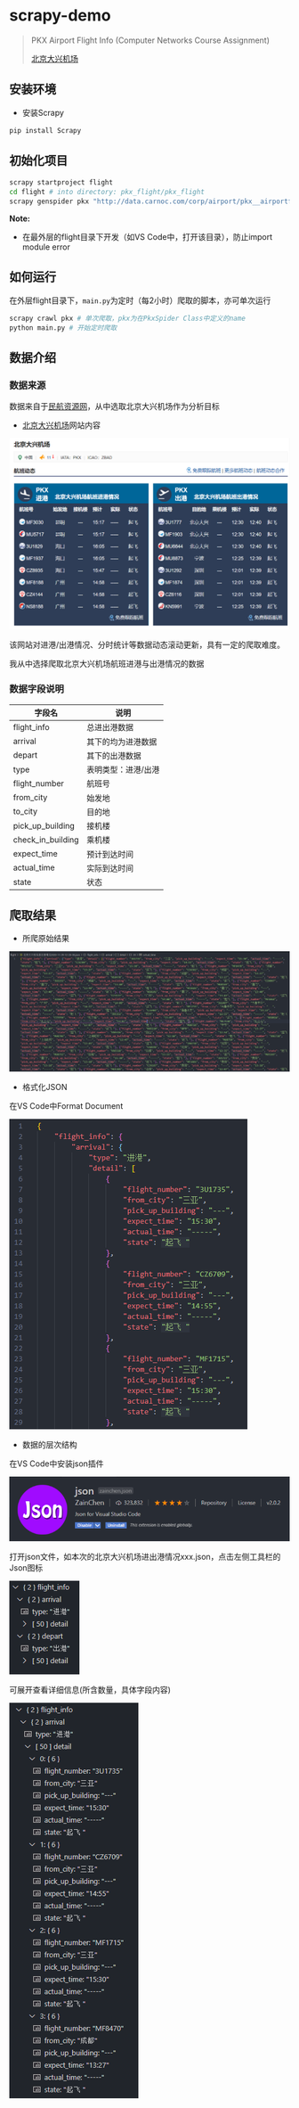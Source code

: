 # scrapy-demo

> PKX Airport Flight Info (Computer Networks Course Assignment)
> 
> [北京大兴机场](http://data.carnoc.com/corp/airport/pkx__airportflight.html)

## 安装环境

- 安装Scrapy

```bash
pip install Scrapy
```

## 初始化项目

```bash
scrapy startproject flight
cd flight # into directory: pkx_flight/pkx_flight
scrapy genspider pkx "http://data.carnoc.com/corp/airport/pkx__airportflight.html"
```

**Note:**

- 在最外层的flight目录下开发（如VS Code中，打开该目录），防止import module error

## 如何运行

在外层flight目录下，`main.py`为定时（每2小时）爬取的脚本，亦可单次运行

```bash
scrapy crawl pkx # 单次爬取，pkx为在PkxSpider Class中定义的name
python main.py # 开始定时爬取
```

## 数据介绍

### 数据来源

数据来自于[民航资源网](http://www.carnoc.com/)，从中选取北京大兴机场作为分析目标

- [北京大兴机场](http://data.carnoc.com/corp/airport/pkx__airportflight.html)网站内容

![](img/2020-11-29-11-55-04.png)

该网站对进港/出港情况、分时统计等数据动态滚动更新，具有一定的爬取难度。

我从中选择爬取北京大兴机场航班进港与出港情况的数据

### 数据字段说明

| 字段名            | 说明                |
| ----------------- | ------------------- |
| flight_info       | 总进出港数据        |
| arrival           | 其下的均为进港数据  |
| depart            | 其下的出港数据      |
| type              | 表明类型：进港/出港 |
| flight_number     | 航班号              |
| from_city         | 始发地              |
| to_city           | 目的地              |
| pick_up_building  | 接机楼              |
| check_in_building | 乘机楼              |
| expect_time       | 预计到达时间        |
| actual_time       | 实际到达时间        |
| state             | 状态                |

## 爬取结果

- 所爬原始结果

![](img/2020-11-29-12-28-59.png)

- 格式化JSON

在VS Code中Format Document

![](img/2020-11-29-12-29-37.png)

- 数据的层次结构

在VS Code中安装json插件

![](img/2020-11-29-11-22-27.png)

打开json文件，如本次的北京大兴机场进出港情况xxx.json，点击左侧工具栏的Json图标

![](img/2020-11-29-12-29-53.png)

可展开查看详细信息(所含数量，具体字段内容)

![](img/2020-11-29-12-30-08.png)